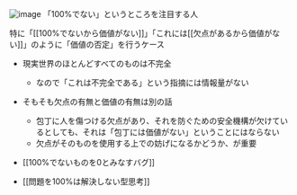 
![image](https://gyazo.com/5231445a4efbd251ead559fba0276ff0/thumb/1000)
「100%でない」というところを注目する人

特に「[[100%でないから価値がない]]」「これには[[欠点があるから価値がない]]」のように「価値の否定」を行うケース
- 現実世界のほとんどすべてのものは不完全
    - なので「これは不完全である」という指摘には情報量がない
- そもそも欠点の有無と価値の有無は別の話
    - 包丁に人を傷つける欠点があり、それを防ぐための安全機構が欠けているとしても、それは「包丁には価値がない」ということにはならない
    - 欠点がそのものを使用する上での妨げになるかどうか、が重要

- [[100%でないものを0とみなすバグ]]
- [[問題を100%は解決しない型思考]]
